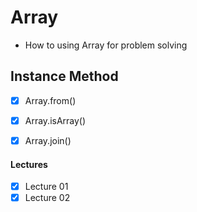 # Array 
- How to using Array for problem solving

## Instance Method

- [x] Array.from()
- [x] Array.isArray()
- [x] Array.join()


#### Lectures
- [x] Lecture 01
- [x] Lecture 02